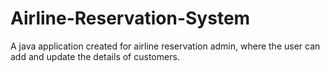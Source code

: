 # Airline-Reservation-System
A java application created for airline reservation admin, where the user can add and update the details of customers.
